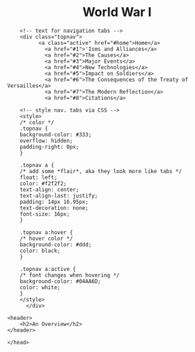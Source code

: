 <html>
    <head>
        <h1 style="text-align:center;">World War I</h1>
		  
		<!-- text for navigation tabs -->
		<div class="topnav">
		      <a class="active" href="#home">Home</a>
				<a href="#1">'Isms and Alliances</a>
				<a href="#2">The Causes</a>
				<a href="#3">Major Events</a>
				<a href="#4">New Technologies</a>
				<a href="#5">Impact on Soldiers</a>
				<a href="#6">The Consequences of the Treaty of Versailles</a>
				<a href="#7">The Modern Reflection</a>
				<a href="#8">Citations</a>
				
		<!-- style nav. tabs via CSS -->
		<style>
		/* color */
		.topnav {
		background-color: #333;
		overflow: hidden;
		padding-right: 0px;
		}
		
		.topnav a {
		/* add some *flair*, aka they look more like tabs */
		float: left;
		color: #f2f2f2;
		text-align: center;
		text-align-last: justify;
		padding: 14px 16.95px;
		text-decoration: none;
		font-size: 16px;
		}
		
		.topnav a:hover {
		/* hover color */
		background-color: #ddd;
		color: black;
		}
		
		.topnav a:active {
		/* font changes when hovering */
		background-color: #04AA6D;
		color: white;
		}
		</style>
		  </div>
		  
	<header>
		<h2>An Overview</h2>
	</header>
	
    </head>
</html>
